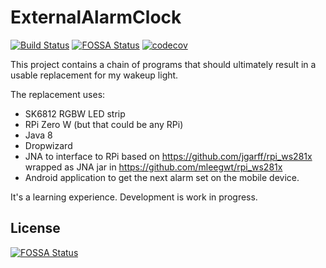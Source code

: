 # ExternalAlarmClock


[![Build Status](https://travis-ci.com/mleegwt/ExternalAlarmClock.svg?branch=master)](https://travis-ci.org/mleegwt/ExternalAlarmClock)
[![FOSSA Status](https://app.fossa.io/api/projects/git%2Bgithub.com%2Fmleegwt%2FExternalAlarmClock.svg?type=shield)](https://app.fossa.io/projects/git%2Bgithub.com%2Fmleegwt%2FExternalAlarmClock?ref=badge_shield) [![codecov](https://codecov.io/gh/mleegwt/ExternalAlarmClock/branch/master/graph/badge.svg)](https://codecov.io/gh/mleegwt/ExternalAlarmClock)

This project contains a chain of programs that should ultimately result in a usable replacement for my wakeup light.

The replacement uses:
* SK6812 RGBW LED strip
* RPi Zero W (but that could be any RPi)
* Java 8
* Dropwizard
* JNA to interface to RPi based on https://github.com/jgarff/rpi_ws281x wrapped as JNA jar in https://github.com/mleegwt/rpi_ws281x
* Android application to get the next alarm set on the mobile device.

It's a learning experience. Development is work in progress.


## License
[![FOSSA Status](https://app.fossa.io/api/projects/git%2Bgithub.com%2Fmleegwt%2FExternalAlarmClock.svg?type=large)](https://app.fossa.io/projects/git%2Bgithub.com%2Fmleegwt%2FExternalAlarmClock?ref=badge_large)
